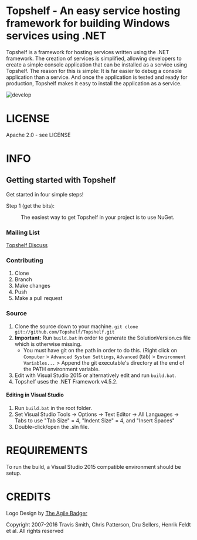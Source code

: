 Topshelf - An easy service hosting framework for building Windows services using .NET
=======

Topshelf is a framework for hosting services written using the .NET framework. The creation of services is simplified, allowing developers to create a simple console application that can be installed as a service using Topshelf. The reason for this is simple: It is far easier to debug a console application than a service. And once the application is tested and ready for production, Topshelf makes it easy to install the application as a service.

![develop](https://ci.appveyor.com/api/projects/status/cjlqe1lg0733c936/branch/develop?svg=true)

# LICENSE
Apache 2.0 - see LICENSE

# INFO

## Getting started with Topshelf

Get started in four simple steps!

<dl>
	<dt>Step 1 (get the bits):</dt>
	<dd>
  <p>The easiest way to get Topshelf in your project is to use NuGet.</p>
	</dd>
</dl>

### Mailing List

[Topshelf Discuss](http://groups.google.com/group/topshelf-discuss)


### Contributing

1. Clone
1. Branch
1. Make changes
1. Push
1. Make a pull request

### Source

1. Clone the source down to your machine.
   `git clone git://github.com/Topshelf/Topshelf.git`
1. **Important:** Run `build.bat` in order to generate the SolutionVersion.cs file which is otherwise missing.
	* You must have git on the path in order to do this. (Right click on `Computer` > `Advanced System Settings`, `Advanced` (tab) > `Environment Variables...` > Append the git executable's directory at the end of the PATH environment variable.
1. Edit with Visual Studio 2015 or alternatively edit and run `build.bat`.
1. Topshelf uses the .NET Framework v4.5.2.

#### Editing in Visual Studio

1. Run `build.bat` in the root folder.
2. Set Visual Studio Tools -> Options -> Text Editor -> All Languages -> Tabs to use "Tab Size" = 4, "Indent Size" = 4, and "Insert Spaces"
3. Double-click/open the .sln file.


# REQUIREMENTS

To run the build, a Visual Studio 2015 compatible environment should be setup.

# CREDITS
Logo Design by [The Agile Badger](http://www.theagilebadger.com)

Copyright 2007-2016 Travis Smith, Chris Patterson, Dru Sellers, Henrik Feldt et al. All rights reserved

